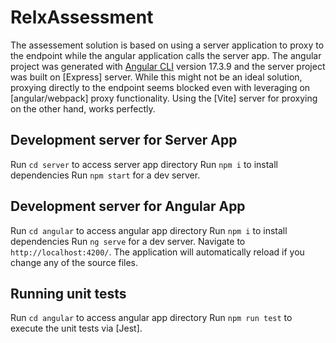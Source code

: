 # RelxAssessment

The assessement solution is based on using a server application to proxy to the endpoint while the angular application calls the server app. The angular project was generated with [Angular CLI](https://github.com/angular/angular-cli) version 17.3.9 and the server project was built on [Express] server. While this might not be an ideal solution, proxying directly to the endpoint seems blocked even with leveraging on [angular/webpack] proxy functionality. Using the [Vite] server for proxying on the other hand, works perfectly.

## Development server for Server App

Run `cd server` to access server app directory
Run `npm i` to install dependencies
Run `npm start` for a dev server.

## Development server for Angular App

Run `cd angular` to access angular app directory
Run `npm i` to install dependencies
Run `ng serve` for a dev server. Navigate to `http://localhost:4200/`. The application will automatically reload if you change any of the source files.

## Running unit tests

Run `cd angular` to access angular app directory
Run `npm run test` to execute the unit tests via [Jest].
